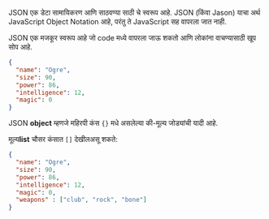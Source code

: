 JSON एक डेटा सामायिकरण आणि साठवण्या साठी चे स्वरूप आहे. JSON (किंवा Jason) याचा अर्थ JavaScript Object Notation आहे, परंतु ते JavaScript सह वापरला जात नाही.

JSON एक मजकूर स्वरूप आहे जो code मध्ये वापरला जाऊ शकतो आणि लोकांना वाचण्यासाठी खूप सोप आहे.

```json
{
  "name": "Ogre",
  "size": 90,
  "power": 86,
  "intelligence": 12,
  "magic": 0
}
```

JSON **object** म्हणजे महिरपी कंस ` {} ` मधे असलेल्या की-मूल्य जोड्यांची यादी आहे.

मूल्य**list** चौसर कंसात `[]` देखीलअसू शकते:

```json
{
  "name": "Ogre",
  "size": 90,
  "power": 86,
  "intelligence": 12,
  "magic": 0,
  "weapons" : ["club", "rock", "bone"]
}
```